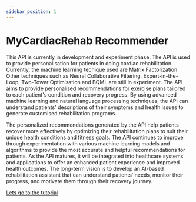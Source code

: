 ```yaml
---
sidebar_position: 1
---
```


# MyCardiacRehab Recommender

This API is currently in development and experiment phase. The API is used to provide personalisation for patients in doing cardiac rehabilitation. Currently, the machine learning techique used are Matrix Factorization. Other techniques such as Neural Collaborative Filtering, Expert-in-the-Loop, Two-Tower Optimisation and BQML are still in experiment.
The API aims to provide personalised recommendations for exercise plans tailored to each patient's condition and recovery progress.  By using advanced machine learning and natural language processing techniques, the API can understand patients' descriptions of their symptoms and health issues to generate customised rehabilitation programs.

The personalized recommendations generated by the API help patients recover more effectively by optimizing their rehabilitation plans to suit their unique health conditions and fitness goals. The API continues to improve through experimentation with various machine learning models and algorithms to provide the most accurate and helpful recommendations for patients.
As the API matures, it will be integrated into healthcare systems and applications to offer an enhanced patient experience and improved health outcomes. The long-term vision is to develop an AI-based rehabilitation assistant that can understand patients’ needs, monitor their progress, and motivate them through their recovery journey.

[Lets go to the tutorial](/docs/intro)